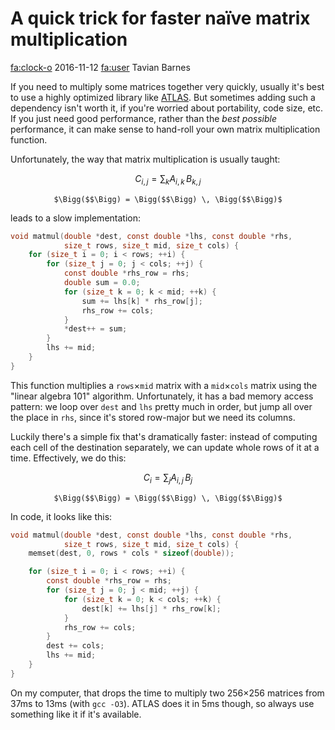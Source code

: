 # A quick trick for faster naïve matrix multiplication

<div class="infobar">

<fa:clock-o> 2016-11-12
<fa:user> Tavian Barnes

</div>


If you need to multiply some matrices together very quickly, usually it's best to use a highly optimized library like [ATLAS].
But sometimes adding such a dependency isn't worth it, if you're worried about portability, code size, etc.
If you just need good performance, rather than the *best possible* performance, it can make sense to hand-roll your own matrix multiplication function.

[ATLAS]: http://acts.nersc.gov/atlas/

Unfortunately, the way that matrix multiplication is usually taught:

```math
C_{i,j} = \sum_k A_{i,k} \, B_{k,j}
```

<p style="text-align: center;">
<code>$\Bigg($</code><span id="matrix-slow-C"></span><code>$\Bigg) = \Bigg($</code><span id="matrix-slow-A"></span><code>$\Bigg) \, \Bigg($</code><span id="matrix-slow-B"></span><code>$\Bigg)$</code>
</p>

<style type="text/css">
@keyframes matrix-fade-in {
    from { background-color: var(--bg); }
    to { background-color: var(--fg); }
}
@keyframes matrix-fade-out {
    from { background-color: var(--fg); }
    to { background-color: var(--bg); }
}
.matrix-fade-in {
    background-color: var(--fg);
    animation-name: matrix-fade-in;
    animation-duration: 1s;
}
.matrix-fade-out {
    background-color: var(--bg);
    animation-name: matrix-fade-out;
    animation-duration: 1s;
}
.matrix-faded {
    background-color: var(--bg);
}
</style>

<script type="text/javascript">
function squish(node) {
    node.style.margin = "0";
    node.style.border = "0";
    node.style.padding = "0";
}
function createMatrix(rows, cols, node) {
    var table = document.createElement("table");
    table.style.width = "auto";
    table.style.display = "inline-table";
    table.style.verticalAlign = "middle";
    squish(table);
    var tbody = document.createElement("tbody");
    table.appendChild(tbody);
    var matrix = [];
    for (var i = 0; i < rows; ++i) {
        var tr = document.createElement("tr");
        var row = [];
        for (var j = 0; j < cols; ++j) {
            var td = document.createElement("td");
            td.style.width = 64 / cols + "px";
            td.style.height = 64 / rows + "px";
            td.className = "matrix-faded";
            squish(td);
            tr.appendChild(td);
            row.push(td);
        }
        tbody.appendChild(tr);
        matrix.push(row);
    }
    node.appendChild(table);
    return matrix;
}
var rows = 8;
var mid = 8;
var cols = 8;
var slowC = createMatrix(rows, cols, document.getElementById("matrix-slow-C"));
var slowA = createMatrix(rows, mid, document.getElementById("matrix-slow-A"));
var slowB = createMatrix(mid, cols, document.getElementById("matrix-slow-B"));
var slowI = 0;
var slowJ = 0;
var slowK = -1;
function fade(matrix, oldI, oldJ, newI, newJ) {
    if (oldI != newI || oldJ != newJ) {
        if (oldI >= 0 && oldJ >= 0) {
            matrix[oldI][oldJ].className = "matrix-fade-out";
        }
    }
    matrix[newI][newJ].className = "matrix-fade-in";
}
function slowAnimate() {
    var oldI = slowI;
    var oldJ = slowJ;
    var oldK = slowK;
    ++slowK;
    if (slowK == mid) {
        slowK = 0;
        ++slowJ;
    }
    if (slowJ == cols) {
        slowJ = 0;
        ++slowI;
    }
    if (slowI == rows) {
        slowI = 0;
    }
    fade(slowC, oldI, oldJ, slowI, slowJ);
    fade(slowA, oldI, oldK, slowI, slowK);
    fade(slowB, oldK, oldJ, slowK, slowJ);
}
setInterval(slowAnimate, 125);
</script>

leads to a slow implementation:

```c
void matmul(double *dest, const double *lhs, const double *rhs,
            size_t rows, size_t mid, size_t cols) {
    for (size_t i = 0; i < rows; ++i) {
        for (size_t j = 0; j < cols; ++j) {
            const double *rhs_row = rhs;
            double sum = 0.0;
            for (size_t k = 0; k < mid; ++k) {
                sum += lhs[k] * rhs_row[j];
                rhs_row += cols;
            }
            *dest++ = sum;
        }
        lhs += mid;
    }
}
```

This function multiplies a `rows`×`mid` matrix with a `mid`×`cols` matrix using the "linear algebra 101" algorithm.
Unfortunately, it has a bad memory access pattern: we loop over `dest` and `lhs` pretty much in order, but jump all over the place in `rhs`, since it's stored row-major but we need its columns.

Luckily there's a simple fix that's dramatically faster: instead of computing each cell of the destination separately, we can update whole rows of it at a time.
Effectively, we do this:

```math
C_{i} = \sum_j A_{i,j} \, B_j
```

<p style="text-align: center;">
<code>$\Bigg($</code><span id="matrix-fast-C"></span><code>$\Bigg) = \Bigg($</code><span id="matrix-fast-A"></span><code>$\Bigg) \, \Bigg($</code><span id="matrix-fast-B"></span><code>$\Bigg)$</code>
</p>

<script type="text/javascript">
var fastC = createMatrix(rows, cols, document.getElementById("matrix-fast-C"));
var fastA = createMatrix(rows, mid, document.getElementById("matrix-fast-A"));
var fastB = createMatrix(mid, cols, document.getElementById("matrix-fast-B"));
var fastI = 0;
var fastJ = 0;
var fastK = -1;
function fastAnimate() {
    var oldI = fastI;
    var oldJ = fastJ;
    var oldK = fastK;
    ++fastK;
    if (fastK == cols) {
        fastK = 0;
        ++fastJ;
    }
    if (fastJ == mid) {
        fastJ = 0;
        ++fastI;
    }
    if (fastI == rows) {
        fastI = 0;
    }
    fade(fastC, oldI, oldK, fastI, fastK);
    fade(fastA, oldI, oldJ, fastI, fastJ);
    fade(fastB, oldJ, oldK, fastJ, fastK);
}
setInterval(fastAnimate, 125);
</script>

In code, it looks like this:

```c
void matmul(double *dest, const double *lhs, const double *rhs,
            size_t rows, size_t mid, size_t cols) {
    memset(dest, 0, rows * cols * sizeof(double));

    for (size_t i = 0; i < rows; ++i) {
        const double *rhs_row = rhs;
        for (size_t j = 0; j < mid; ++j) {
            for (size_t k = 0; k < cols; ++k) {
                dest[k] += lhs[j] * rhs_row[k];
            }
            rhs_row += cols;
        }
        dest += cols;
        lhs += mid;
    }
}
```

On my computer, that drops the time to multiply two 256×256 matrices from 37ms to 13ms (with `gcc -O3`).
ATLAS does it in 5ms though, so always use something like it if it's available.
